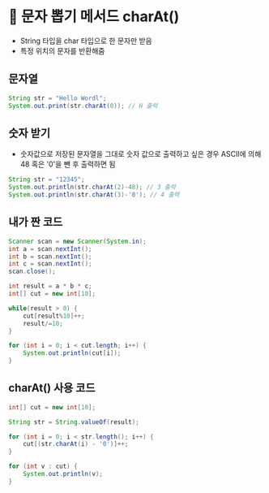 # 🚩 문자 뽑기 메서드 charAt()
- String 타입을 char 타입으로 한 문자만 받음
- 특정 위치의 문자를 반환해줌

## 문자열
```java
String str = "Hello Wordl";
System.out.print(str.charAt(0)); // H 출력
```
## 숫자 받기
- 숫자값으로 저장된 문자열을 그대로 숫자 값으로 출력하고 싶은 경우 ASCII에 의해 48 혹은 '0'을 뺀 후 출력하면 됨
```java
String str = "12345";
System.out.println(str.charAt(2)-48); // 3 출력
System.out.println(str.charAt(3)-'0'); // 4 출력
```

## 내가 짠 코드
```java
Scanner scan = new Scanner(System.in);
int a = scan.nextInt();
int b = scan.nextInt();
int c = scan.nextInt();
scan.close();

int result = a * b * c;
int[] cut = new int[10];

while(result > 0) {
	cut[result%10]++; 
	result/=10; 
}

for (int i = 0; i < cut.length; i++) {
	System.out.println(cut[i]);
}
```

## charAt() 사용 코드
```java
int[] cut = new int[10];

String str = String.valueOf(result);

for (int i = 0; i < str.length(); i++) {
	cut[(str.charAt(i) - '0')]++;
}

for (int v : cut) {
	System.out.println(v);
}
```
